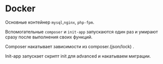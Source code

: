 # Docker

Основные контейнер ```mysql```,```nginx```, ```php-fpm```. 

Вспомогательные ```composer``` и ```init-app``` запускаются один раз и умирают сразу после выполнения своих функций.

Composer накатывает зависимости из composer.(json/lock) . 

Init-app запускает скрипт init для advanced и накатываем миграции.

